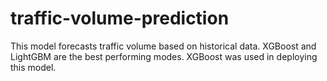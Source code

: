 # traffic-volume-prediction
This model forecasts traffic volume based on historical data. XGBoost and LightGBM are the best performing modes. XGBoost was used in deploying this model.
